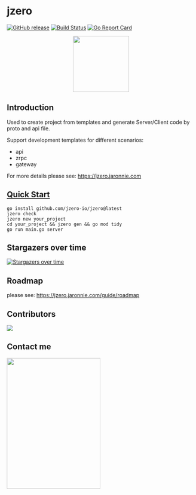 # jzero

[![GitHub release](https://img.shields.io/github/release/jzero-io/jzero.svg?style=flat-square)](https://github.com/jzero-io/jzero/releases/latest)
[![Build Status](https://img.shields.io/github/actions/workflow/status/jzero-io/jzero/ci.yaml?branch=main&label=jzero-ci&logo=github&style=flat-square)](https://github.com/jzero-io/jzero/actions?query=workflow%3Ajzero-ci)
[![Go Report Card](https://goreportcard.com/badge/github.com/jzero-io/jzero?style=flat-square)](https://goreportcard.com/report/github.com/jzero-io/jzero)

<p align="center">
<img align="center" width="150px" src="https://oss.jaronnie.com/jzero.jpg">
</p>

## Introduction

Used to create project from templates and generate Server/Client code by proto and api file.

Support development templates for different scenarios:
* api
* zrpc
* gateway

For more details please see: https://jzero.jaronnie.com

## [Quick Start](https://jzero.jaronnie.com/#快速开始)

```shell
go install github.com/jzero-io/jzero@latest
jzero check
jzero new your_project
cd your_project && jzero gen && go mod tidy
go run main.go server
```

## Stargazers over time

[![Stargazers over time](https://starchart.cc/jzero-io/jzero.svg)](https://starchart.cc/jzero-io/jzero)

## Roadmap

please see: https://jzero.jaronnie.com/guide/roadmap

## Contributors
<div>
  <a href="https://github.com/jzero-io/jzero/graphs/contributors">
    <img src="https://contrib.rocks/image?repo=jzero-io/jzero" />
  </a>
</div>

## Contact me

<p align="center">
<img align="left" width="250px" height="350px" src="https://oss.jaronnie.com/weixin2.jpg">
</p>
